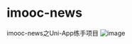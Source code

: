 # imooc-news
imooc-news之Uni-App练手项目
![image](https://github.com/wangjinsheng593/imooc-news/blob/main/static/%E9%A6%96%E9%A1%B5.jpg)

